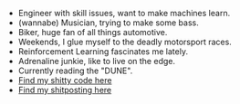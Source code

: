 - Engineer with skill issues, want to make machines learn.
- (wannabe) Musician, trying to make some bass.
- Biker, huge fan of all things automotive.
- Weekends, I glue myself to the deadly motorsport races.
- Reinforcement Learning fascinates me lately.
- Adrenaline junkie, like to live on the edge.
- Currently reading the "DUNE".
- [Find my shitty code here](https://github.com/ExpressGradient)
- [Find my shitposting here](https://x.com/ExpressGradient)
